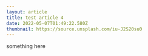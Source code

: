 ```yaml
---
layout: article
title: test article 4
date: 2022-05-07T01:49:22.580Z
thumbnail: https://source.unsplash.com/iu-J2S20su0
---
```

something here